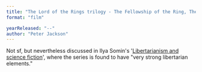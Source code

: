 ```yaml
---
title: "The Lord of the Rings trilogy - The Fellowship of the Ring, The Two Towers, and The Return of the King"
format: "film"

yearReleased: "--"
author: "Peter Jackson"
---
```

Not sf, but nevertheless discussed in Ilya Somin's '<a href="http://lfs.org/newsletter/029/04/Somin.shtml">Libertarianism  and science fiction</a>', where the series is found to have "very strong  libertarian elements."
 
 